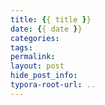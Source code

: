 ```yaml
---
title: {{ title }}
date: {{ date }}
categories:
tags:
permalink:
layout: post
hide_post_info:
typora-root-url: ..
---
```

